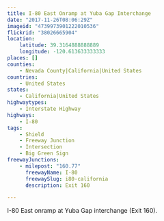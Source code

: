 ```yaml
---
title: I-80 East Onramp at Yuba Gap Interchange
date: "2017-11-26T08:06:29Z"
imageid: "4739973901222010536"
flickrid: "38026665904"
location:
    latitude: 39.3164888888889
    longitude: -120.613633333333
places: []
counties:
    - Nevada County|California|United States
countries:
    - United States
states:
    - California|United States
highwaytypes:
    - Interstate Highway
highways:
    - I-80
tags:
    - Shield
    - Freeway Junction
    - Intersection
    - Big Green Sign
freewayJunctions:
    - milepost: "160.77"
      freewayName: I-80
      freewaySlug: i80-california
      description: Exit 160

---
```

I-80 East onramp at Yuba Gap interchange (Exit 160).